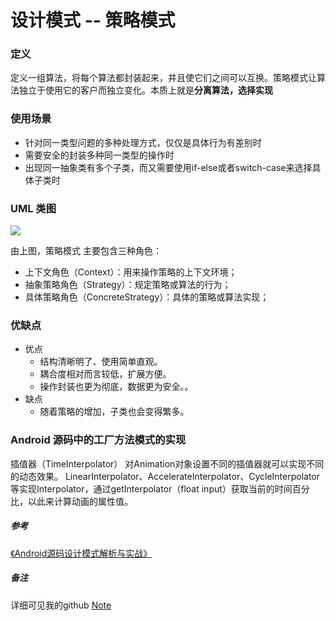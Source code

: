 # 设计模式 -- 策略模式

### 定义

定义一组算法，将每个算法都封装起来，并且使它们之间可以互换。策略模式让算法独立于使用它的客户而独立变化。本质上就是**分离算法，选择实现**

### 使用场景

- 针对同一类型问题的多种处理方式，仅仅是具体行为有差别时
- 需要安全的封装多种同一类型的操作时
- 出现同一抽象类有多个子类，而又需要使用if-else或者switch-case来选择具体子类时

### UML 类图

![](https://github.com/mrlsm/Note/blob/master/designPatterns/images/strategy_uml.jpg)

由上图，策略模式 主要包含三种角色：
- 上下文角色（Context）：用来操作策略的上下文环境；
- 抽象策略角色（Strategy）：规定策略或算法的行为；
- 具体策略角色（ConcreteStrategy）：具体的策略或算法实现；

### 优缺点
- 优点
	- 结构清晰明了、使用简单直观。
 	- 耦合度相对而言较低，扩展方便。
	- 操作封装也更为彻底，数据更为安全。。
- 缺点
	- 随着策略的增加，子类也会变得繁多。

### Android 源码中的工厂方法模式的实现

插值器（TimeInterpolator） 
对Animation对象设置不同的插值器就可以实现不同的动态效果。
LinearInterpolator、AccelerateInterpolator、CycleInterpolator等实现Interpolator，通过getInterpolator（float input）获取当前的时间百分比，以此来计算动画的属性值。


##### 参考
[《Android源码设计模式解析与实战》](https://book.douban.com/subject/26644935/)

##### 备注
详细可见我的github [Note](https://github.com/mrlsm/Note)